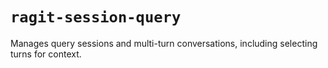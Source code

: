 # `ragit-session-query`

Manages query sessions and multi-turn conversations, including selecting turns for context.